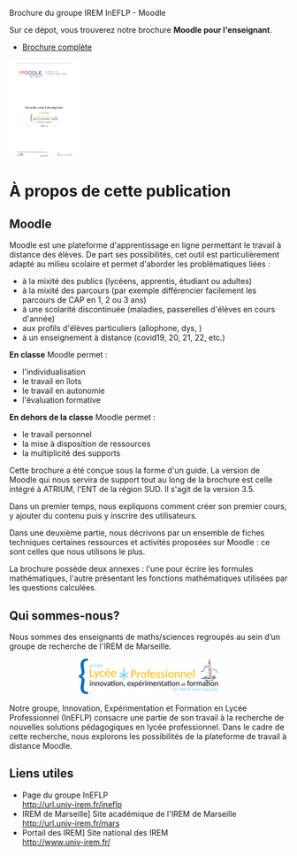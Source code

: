 Brochure du groupe IREM InEFLP - Moodle

Sur ce dépot, vous trouverez notre brochure **Moodle pour l'enseignant**.


* [Brochure complète](./res/Moodle.pdf)

[<img src="./res/couv.png" width="25%">](./res/Moodle.pdf)



# À propos de cette publication

## Moodle


Moodle est une plateforme d'apprentissage en ligne permettant le travail à distance des élèves.
De part ses possibilités, cet outil est particulièrement adapté au milieu scolaire et permet d'aborder les problématiques liées :

* à la mixité des publics (lycéens, apprentis, étudiant ou adultes)
* à la mixité des parcours (par exemple différencier facilement les parcours de CAP en 1, 2 ou 3 ans)
* à une scolarité discontinuée (maladies, passerelles d'élèves en cours d'année)
* aux profils d'élèves particuliers (allophone, dys, )
* à un enseignement à distance (covid19, 20, 21, 22, etc.)


**En classe** Moodle permet :

* l'individualisation
* le travail en îlots
* le travail en autonomie
* l'évaluation formative


**En dehors de la classe** Moodle permet :


* le travail personnel
* la mise à disposition de ressources
* la multiplicité des supports



Cette brochure a été conçue sous la forme d'un guide. La version de Moodle qui nous servira de support tout au long de la brochure est celle intégré à ATRIUM, l'ENT de la région SUD. Il s'agit de la version 3.5.

Dans un premier temps, nous expliquons comment créer son premier cours, y ajouter du contenu puis y inscrire des utilisateurs.

Dans une deuxième partie, nous décrivons par un ensemble de fiches techniques certaines ressources et activités proposées sur Moodle : ce sont celles que nous utilisons le plus.

La brochure possède deux annexes : l'une pour écrire les formules mathématiques, l'autre présentant les fonctions mathématiques utilisées par les questions calculées.


## Qui sommes-nous?


Nous sommes des enseignants de maths/sciences regroupés au sein d’un groupe de recherche de l'IREM de Marseille.


<div style="text-align:center"><img src="./res/fig-logo-ineflp.png" width="50%"></div>



Notre groupe, Innovation, Expérimentation et Formation en Lycée Professionnel (InEFLP) consacre une partie de son travail à la recherche de nouvelles solutions pédagogiques en lycée professionnel. Dans le cadre de cette recherche, nous explorons les possibilités de la plateforme de travail à distance Moodle.




## Liens utiles

* Page du groupe InEFLP
</br>http://url.univ-irem.fr/ineflp
* IREM de Marseille] Site académique de l'IREM de Marseille
</br>http://url.univ-irem.fr/mars
* Portail des IREM] Site national des IREM
</br>http://www.univ-irem.fr/

